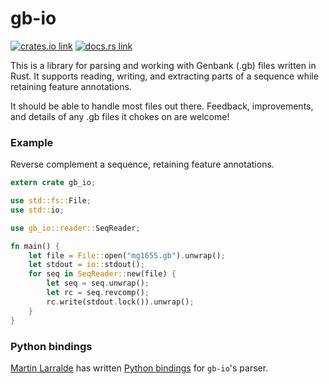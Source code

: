 # gb-io

[![crates.io link](https://img.shields.io/crates/v/gb-io.svg)](https://crates.io/crates/gb-io)
[![docs.rs link](https://docs.rs/gb-io/badge.svg)](https://docs.rs/gb-io/)

This is a library for parsing and working with Genbank (.gb) files written in
Rust. It supports reading, writing, and extracting parts of a sequence while
retaining feature annotations.

It should be able to handle most files out there. Feedback, improvements, and
details of any .gb files it chokes on are welcome!

### Example
Reverse complement a sequence, retaining feature annotations.

```rust
extern crate gb_io;

use std::fs::File;
use std::io;

use gb_io::reader::SeqReader;

fn main() {
    let file = File::open("mg1655.gb").unwrap();
    let stdout = io::stdout();
    for seq in SeqReader::new(file) {
        let seq = seq.unwrap();
        let rc = seq.revcomp();
        rc.write(stdout.lock()).unwrap();
    }
}
```

### Python bindings
[Martin Larralde](https://github.com/althonos) has written [Python
bindings](https://pypi.org/project/gb-io/) for `gb-io`'s parser.
